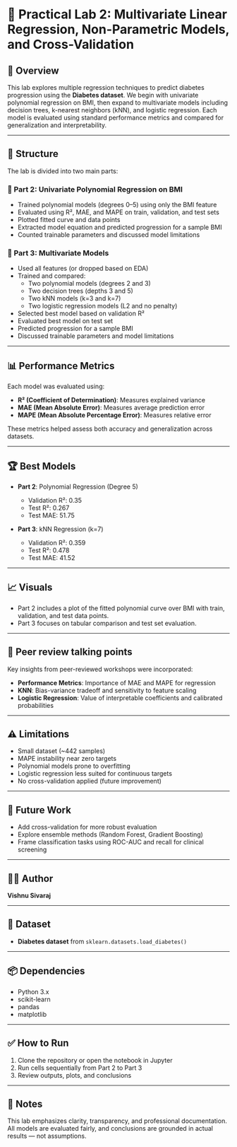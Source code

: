 # 🧪 Practical Lab 2: Multivariate Linear Regression, Non-Parametric Models, and Cross-Validation

## 📘 Overview

This lab explores multiple regression techniques to predict diabetes progression using the **Diabetes dataset**. We begin with univariate polynomial regression on BMI, then expand to multivariate models including decision trees, k-nearest neighbors (kNN), and logistic regression. Each model is evaluated using standard performance metrics and compared for generalization and interpretability.

---

## 📂 Structure

The lab is divided into two main parts:

### 🔹 Part 2: Univariate Polynomial Regression on BMI
- Trained polynomial models (degrees 0–5) using only the BMI feature
- Evaluated using R², MAE, and MAPE on train, validation, and test sets
- Plotted fitted curve and data points
- Extracted model equation and predicted progression for a sample BMI
- Counted trainable parameters and discussed model limitations

### 🔹 Part 3: Multivariate Models
- Used all features (or dropped based on EDA)
- Trained and compared:
  - Two polynomial models (degrees 2 and 3)
  - Two decision trees (depths 3 and 5)
  - Two kNN models (k=3 and k=7)
  - Two logistic regression models (L2 and no penalty)
- Selected best model based on validation R²
- Evaluated best model on test set
- Predicted progression for a sample BMI
- Discussed trainable parameters and model limitations

---

## 📊 Performance Metrics

Each model was evaluated using:

- **R² (Coefficient of Determination)**: Measures explained variance
- **MAE (Mean Absolute Error)**: Measures average prediction error
- **MAPE (Mean Absolute Percentage Error)**: Measures relative error

These metrics helped assess both accuracy and generalization across datasets.

---

## 🏆 Best Models

- **Part 2**: Polynomial Regression (Degree 5)
  - Validation R²: 0.35
  - Test R²: 0.267
  - Test MAE: 51.75

- **Part 3**: kNN Regression (k=7)
  - Validation R²: 0.359
  - Test R²: 0.478
  - Test MAE: 41.52

---

## 📈 Visuals

- Part 2 includes a plot of the fitted polynomial curve over BMI with train, validation, and test data points.
- Part 3 focuses on tabular comparison and test set evaluation.

---

## 🧠 Peer review talking points

Key insights from peer-reviewed workshops were incorporated:

- **Performance Metrics**: Importance of MAE and MAPE for regression
- **KNN**: Bias-variance tradeoff and sensitivity to feature scaling
- **Logistic Regression**: Value of interpretable coefficients and calibrated probabilities

---

## ⚠️ Limitations

- Small dataset (~442 samples)
- MAPE instability near zero targets
- Polynomial models prone to overfitting
- Logistic regression less suited for continuous targets
- No cross-validation applied (future improvement)

---

## 🔮 Future Work

- Add cross-validation for more robust evaluation
- Explore ensemble methods (Random Forest, Gradient Boosting)
- Frame classification tasks using ROC-AUC and recall for clinical screening

---

## 👨‍💻 Author

**Vishnu Sivaraj**  

---

## 📎 Dataset

- **Diabetes dataset** from `sklearn.datasets.load_diabetes()`

---

## 📦 Dependencies

- Python 3.x  
- scikit-learn  
- pandas  
- matplotlib  

---

## ✅ How to Run

1. Clone the repository or open the notebook in Jupyter
2. Run cells sequentially from Part 2 to Part 3
3. Review outputs, plots, and conclusions

---

## 📌 Notes

This lab emphasizes clarity, transparency, and professional documentation. All models are evaluated fairly, and conclusions are grounded in actual results — not assumptions.
